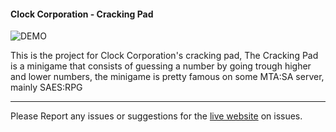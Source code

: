 #### Clock Corporation - Cracking Pad

![DEMO](https://i.imgur.com/0d0o3de.png)

This is the project for Clock Corporation's cracking pad, The Cracking Pad
is a minigame that consists of guessing a number by going trough higher and lower
numbers, the minigame is pretty famous on some MTA:SA server, mainly SAES:RPG

--- 

Please Report any issues or suggestions for the [live website](https://crack.clockcorp.com/) on issues.
